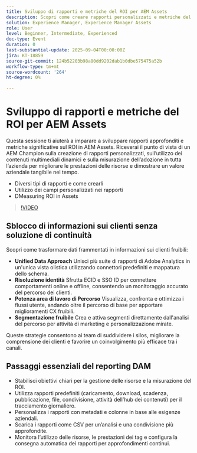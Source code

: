```yaml
---
title: Sviluppo di rapporti e metriche del ROI per AEM Assets
description: Scopri come creare rapporti personalizzati e metriche del ROI in AEM Assets. Scopri le best practice per tenere traccia delle prestazioni delle risorse e dell’impatto aziendale.
solution: Experience Manager, Experience Manager Assets
role: User
level: Beginner, Intermediate, Experienced
doc-type: Event
duration: 0
last-substantial-update: 2025-09-04T00:00:00Z
jira: KT-18859
source-git-commit: 124b52203b98a80dd9202dab1b0dbe575475a52b
workflow-type: tm+mt
source-wordcount: '264'
ht-degree: 0%

---
```



# Sviluppo di rapporti e metriche del ROI per AEM Assets

Questa sessione ti aiuterà a imparare a sviluppare rapporti approfonditi e metriche significative sul ROI in AEM Assets.
Riceverai il punto di vista di un AEM Champion sulla creazione di rapporti personalizzati, sull’utilizzo dei contenuti multimediali dinamici e sulla misurazione dell’adozione in tutta l’azienda per migliorare le prestazioni delle risorse e dimostrare un valore aziendale tangibile nel tempo.

* Diversi tipi di rapporti e come crearli
* Utilizzo dei campi personalizzati nei rapporti
* DMeasuring ROI in Assets

>[!VIDEO](https://video.tv.adobe.com/v/3471384/?learn=on&enablevpops)

## Sblocco di informazioni sui clienti senza soluzione di continuità

Scopri come trasformare dati frammentati in informazioni sui clienti fruibili:

* **Unified Data Approach** Unisci più suite di rapporti di Adobe Analytics in un&#39;unica vista olistica utilizzando connettori predefiniti e mappatura dello schema.
* **Risoluzione identità** Sfrutta ECID e SSO ID per connettere comportamenti online e offline, consentendo un monitoraggio accurato del percorso dei clienti.
* **Potenza area di lavoro di Percorso** Visualizza, confronta e ottimizza i flussi utente, andando oltre il percorso di base per apportare miglioramenti CX fruibili.
* **Segmentazione fruibile** Crea e attiva segmenti direttamente dall&#39;analisi del percorso per attività di marketing e personalizzazione mirate.

Queste strategie consentono ai team di suddividere i silos, migliorare la comprensione dei clienti e favorire un coinvolgimento più efficace tra i canali.

## Passaggi essenziali del reporting DAM

* Stabilisci obiettivi chiari per la gestione delle risorse e la misurazione del ROI.
* Utilizza rapporti predefiniti (caricamento, download, scadenza, pubblicazione, file, condivisione, attività dell’hub dei contenuti) per il tracciamento giornaliero.
* Personalizza i rapporti con metadati e colonne in base alle esigenze aziendali.
* Scarica i rapporti come CSV per un’analisi e una condivisione più approfondite.
* Monitora l’utilizzo delle risorse, le prestazioni dei tag e configura la consegna automatica dei rapporti per approfondimenti continui.